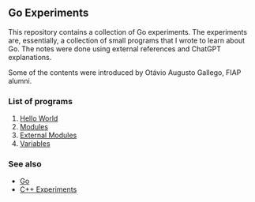 ## Go Experiments

This repository contains a collection of Go experiments. The experiments are, essentially, a collection of small programs that I wrote to learn about Go. The notes were done using external references and ChatGPT explanations.

Some of the contents were introduced by Otávio Augusto Gallego, FIAP alumni.

### List of programs

1. [Hello World](hello-world/hello-world.go)
2. [Modules](modules/main.go)
3. [External Modules](external_modules/main.go)
4. [Variables](variables/main.go)

### See also

- [Go](https://golang.org/)
- [C++ Experiments](https://github.com/guilherssousa/cpp-experiments)
